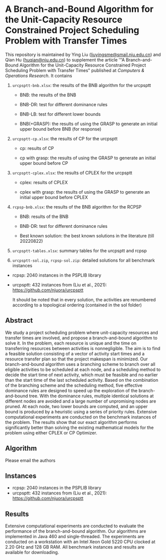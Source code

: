 # A Branch-and-Bound Algorithm for the Unit-Capacity Resource Constrained Project Scheduling Problem with Transfer Times

This repository is maintained by Ying Liu (liuyingsme@smail.nju.edu.cn) and Qian Hu (huqian@nju.edu.cn) to supplement the article '"A Branch-and-Bound Algorithm for the Unit-Capacity Resource Constrained Project Scheduling Problem with Transfer Times" published at *Computers & Operations Research*. It contains

1. `urcpsptt-bnb.xlsx`: the results of the BNB algorithm for the  urcpsptt

   - BNB: the results of the BNB

   - BNB-DR: test for different dominance rules

   - BNB-LB: test for different lower bounds

   - BNB(+GRASP): the results of using the GRASP to generate an initial upper bound before BNB (for response)


2. `urcpsptt-cp.xlsx`: the results of CP for the urcpsptt

   - cp: results of CP

   - cp with grasp: the results of using the GRASP to generate an initial upper bound before CP


3. `urcpsptt-cplex.xlsx`: the results of CPLEX for the urcpsptt

   - cplex: results of CPLEX

   - cplex with grasp: the results of using the GRASP to generate an initial upper bound before CPLEX


4. `rcpsp-bnb.xlsx`: the results of the BNB algorithm for the RCPSP

   - BNB: results of the BNB

   - BNB-DR: test for different dominance rules

   - Best known solution: the best known solutions in the literature (till 20220822)


5. `urcpsptt-tables.xlsx`: summary tables for the urcpsptt and rcpsp

6.  `urcpsptt-sol.zip`, `rcpsp-sol.zip`: detailed solutions for all benchmark instances

   - rcpsp: 2040 instances in the PSPLIB library

   - urcpsptt: 432 instances from  (Liu et al., 2021): https://github.com/njuora/urcpsptt

     It should be noted that in every solution, the activities are renumbered according to a topological ordering (contained in the sol folder)

## Abstract

We study a project scheduling problem where unit-capacity resources and transfer times are involved, and propose a branch-and-bound algorithm to solve it. In the problem, each resource is unique and the time on transferring resources between activities is nonnegligible. The aim is to find a feasible solution consisting of a vector of activity start times and a resource transfer plan so that the project makespan is minimized. Our branch-and-bound algorithm uses a branching scheme to branch over all eligible activities to be scheduled at each node, and a scheduling method to decide the start time of next activity, which must be feasible and no earlier than the start time of the last scheduled activity. Based on the combination of the branching scheme and the scheduling method, five effective dominance rules are designed to speed up the exploration of the branch-and-bound tree. With the dominance rules, multiple identical solutions at different nodes are avoided and a large number of unpromising nodes are pruned. At each node, two lower bounds are computed, and an upper bound is produced by a heuristic using a series of priority rules. Extensive computational experiments are conducted on the benchmark instances of the problem. The results show that our exact algorithm performs significantly better than solving the existing mathematical models for the problem using either CPLEX or CP Optimizer.

## Algorithm

Please email the authors

## Instances

- rcpsp: 2040 instances in the PSPLIB library
- urcpsptt: 432 instances from  (Liu et al., 2021): https://github.com/njuora/urcpsptt

## Results

Extensive computational experiments are conducted to evaluate the performance of the branch-and-bound algorithm. Our algorithms are implemented in Java 460 and single-threaded. The experiments are conducted on a workstation with an Intel Xeon Gold 5220 CPU clocked at 2.20 GHz and 128 GB RAM. All benchmark instances and results are available for downloading.



